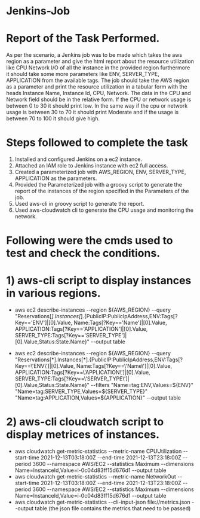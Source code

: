 # Jenkins-Job

# Report of the Task Performed.
As per the scenario, a Jenkins job was to be made which takes the aws region as a parameter and give the html report about the resource utilization like CPU Network I/O of all the
instance in the provided region furthermore it should take some more parameters like ENV, SERVER_TYPE, APPLICATION from the available tags.
The job should take the AWS region as a parameter and print the resource utilization in a tabular form with the heads Instance Name, Instance Id, CPU, Network.
The data in the CPU and Network field should be in the relative form. If the CPU or network usage is between 0 to 30 it should print low. In the same way if the cpu or network usage is between 30 to 70 it should print Moderate and if the usage is between 70 to 100 it should give high.


# Steps followed to complete the task
 1) Installed and configured Jenkins on a ec2 instance.
 2) Attached an IAM role to Jenkins instance with ec2 full access.
 3) Created a parameterized job with AWS_REGION, ENV, SERVER_TYPE, APPLICATION as the parameters.
 4) Provided the Parameterized job with a groovy script to generate the report of the instances of the region specified in the Parameters of the job.
 5) Used aws-cli in groovy script to generate the report.
 6) Used aws-cloudwatch cli to generate the CPU usage and monitoring the network. 
  
 # Following were the cmds used to test and check the conditions.
 
 # 1) aws-cli script to display instances in various regions.

* aws ec2 describe-instances  --region ${AWS_REGION} --query "Reservations[*].Instances[*].{PublicIP:PublicIpAddress,ENV:Tags[?Key==\'ENV\']|[0].Value, Name:Tags[?Key==\'Name\']|[0].Value, APPLICATION:Tags[?Key==\'APPLICATION\']|[0].Value, SERVER_TYPE:Tags[?Key==\'SERVER_TYPE\']|[0].Value,Status:State.Name}" --output table
 
* aws ec2 describe-instances  --region ${AWS_REGION} --query "Reservations[*].Instances[*].{PublicIP:PublicIpAddress,ENV:Tags[?Key==\'ENV\']|[0].Value, Name:Tags[?Key==\'Name\']|[0].Value, APPLICATION:Tags[?Key==\'APPLICATION\']|[0].Value, SERVER_TYPE:Tags[?Key==\'SERVER_TYPE\']|[0].Value,Status:State.Name}" --filters "Name=tag:ENV,Values=${ENV}" "Name=tag:SERVER_TYPE,Values=${SERVER_TYPE}"  "Name=tag:APPLICATION,Values=${APPLICATION}" --output table

# 2) aws-cli cloudwatch script to display metrices of instances.

 * aws cloudwatch get-metric-statistics --metric-name CPUUtilization --start-time 2021-12-13T03:18:00Z --end-time 2021-12-13T23:18:00Z --period 3600 --namespace AWS/EC2 --statistics Maximum --dimensions Name=InstanceId,Value=i-0c04d83ff15d676d1 --output table
 * aws cloudwatch get-metric-statistics --metric-name NetworkOut --start-time 2021-12-13T03:18:00Z --end-time 2021-12-13T23:18:00Z --period 3600 --namespace AWS/EC2 --statistics Maximum --dimensions Name=InstanceId,Value=i-0c04d83ff15d676d1 --output table
 * aws cloudwatch get-metric-statistics --cli-input-json file://metrics.json --output table (the json file contains the metrics that need to be passed)     
